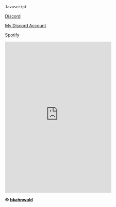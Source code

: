 ```js
Javascript
```

<!DOCTYPE html>
<html>
<body>

[Discord](https://discord.gg/9K6zB6fUfN)
  
  
[My Discord Account](https://discord.com/users/357881702066028554) 
  
  
[Spotify](https://sptfy.com/bkahnwald)
  </body>
<body>

<iframe src="https://discord.com/widget?id=405086029838811137&theme=dark" width="350" height="500" allowtransparency="true" frameborder="0" sandbox="allow-popups allow-popups-to-escape-sandbox allow-same-origin allow-scripts"></iframe>

</body>
</html>




**© [bkahnwald](https://github.com/bkahnwald)**
